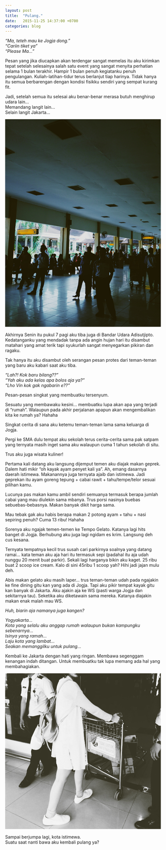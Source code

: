 ```yaml
---
layout: post
title:  "Pulang."
date:   2015-11-25 14:37:00 +0700
categories: blog
---
```

*“Ma, teteh mau ke Jogja dong.”*<br>
*“Cariin tiket ya”*<br>
*“Please Ma…”*

Pesan yang jika diucapkan akan terdengar sangat memelas itu aku kirimkan tepat setelah selesainya salah satu event yang sangat menyita perhatian selama 1 bulan terakhir. Hampir 1 bulan penuh kegiatanku penuh pengulangan. Kuliah-latihan-tidur terus berlanjut tiap harinya. Tidak hanya itu semua berbarengan dengan kondisi fisikku sendiri yang sempat kurang fit.

Jadi, setelah semua itu selesai aku benar-benar merasa butuh menghirup udara lain…<br>
Memandang langit lain…<br>
Selain langit Jakarta…<br>

![Bandara](/assets/img/wpid-2015-11-17-09.00.03-2.jpeg)

Akhirnya Senin itu pukul 7 pagi aku tiba juga di Bandar Udara Adisutjipto. Kedatanganku yang mendadak tanpa ada angin hujan hari itu disambut matahari yang amat terik tapi syukurlah sangat menyegarkan pikiran dan ragaku.

Tak hanya itu aku disambut oleh serangan pesan protes dari teman-teman yang baru aku kabari saat aku tiba.

*“Lah?! Kok baru bilang??”*<br>
*“Yah aku ada kelas apa bolos aja ya?”*<br>
*“Lho Vin kok gak ngabarin e??”*

Pesan-pesan singkat yang membuatku tersenyum.

Sesuatu yang membawaku kesini… membuatku lupa akan apa yang terjadi di “rumah”. Walaupun pada akhir perjalanan apapun akan mengembalikan kita ke rumah ya? Hahaha

Singkat cerita di sana aku ketemu teman-teman lama sama keluarga di Jogja.

Pergi ke SMA dulu tempat aku sekolah terus cerita-cerita sama pak satpam yang ternyata masih inget sama aku walaupun cuma 1 tahun sekolah di situ.

Trus aku juga wisata kuliner!

Pertama kali datang aku langsung dijemput temen aku diajak makan geprek. Dalem hati mikir “oh kayak ayam penyet kali ya”. Ah, emang dasarnya daerah istimewa. Makanannya juga ternyata ajaib dan istimewa. Jadi geprekan itu ayam goreng tepung + cabai rawit + tahu/tempe/telor sesuai pilihan kamu.

Lucunya pas makan kamu ambil sendiri semuanya termasuk berapa jumlah cabai yang mau diulekin sama mbanya. Trus porsi nasinya buebas sebuebas-bebasnya. Makan banyak dikit harga sama.

Mau tebak gak aku habis berapa makan 2 potong ayam + tahu + nasi sepiring penuh? Cuma 13 ribu! Hahaha

Sorenya aku ngajak temen-temen ke Tempo Gelato. Katanya lagi hits banget di Jogja. Berhubung aku juga lagi ngidam es krim. Langsung deh cus kesana.

Ternyata tempatnya kecil trus susah cari parkirnya soalnya yang datang ramai… kata teman aku aja hari itu termasuk sepi (padahal itu aja udah nunggu 20 menit buat parkir). Sekali lagi harganya bikin aku kaget. 25 ribu buat 2 scoop ice cream. Kalo di sini 45ribu 1 scoop yah? Hihi jadi jajan mulu deh.

Abis makan gelato aku masih laper… trus teman-teman udah pada ngajakin ke fine dining gitu kan yang ada di Jogja. Tapi aku pikir tempat kayak gitu kan banyak di Jakarta. Aku ajakin aja ke WS (pasti warga Jogja dan sekitarnya tau). Seketika aku diketawain sama mereka. Katanya diajakin makan enak malah mau WS.

*Huh, biarin aja namanya juga kangen?*

*Yogyakarta…*<br>
*Kota yang selalu aku anggap rumah walaupun bukan kampungku sebenarnya…*<br>
*Isinya yang ramah…*<br>
*Laju kota yang lambat…*<br>
*Seakan memanggilku untuk pulang…*

Kembali ke Jakarta dengan hati yang ringan. Membawa segenggam kenangan indah ditangan. Untuk membuatku tak lupa memang ada hal yang membahagiakan.

![Goodbye](/assets/img/wpid-2015-11-19-03.35.01-1.jpeg)

Sampai berjumpa lagi, kota istimewa.<br>
Suatu saat nanti bawa aku kembali pulang ya?

